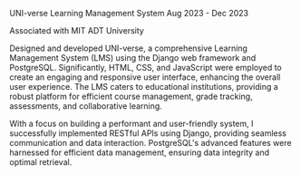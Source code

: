 UNI-verse Learning Management System
Aug 2023 - Dec 2023

Associated with MIT ADT University

Designed and developed UNI-verse, a comprehensive Learning Management System (LMS) using the Django web framework and PostgreSQL.
Significantly, HTML, CSS, and JavaScript were employed to create an engaging and responsive user interface, enhancing the overall user experience.
The LMS caters to educational institutions, providing a robust platform for efficient course management, grade tracking, assessments,
and collaborative learning.

With a focus on building a performant and user-friendly system, I successfully implemented RESTful APIs using Django,
providing seamless communication and data interaction. PostgreSQL's advanced features were harnessed for efficient data management,
ensuring data integrity and optimal retrieval.
